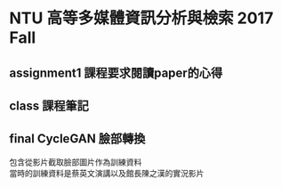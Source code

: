 # NTU 高等多媒體資訊分析與檢索 2017 Fall
## assignment1 課程要求閱讀paper的心得
## class 課程筆記
## final CycleGAN 臉部轉換
包含從影片截取臉部圖片作為訓練資料</br>
當時的訓練資料是蔡英文演講以及館長陳之漢的實況影片</br>

